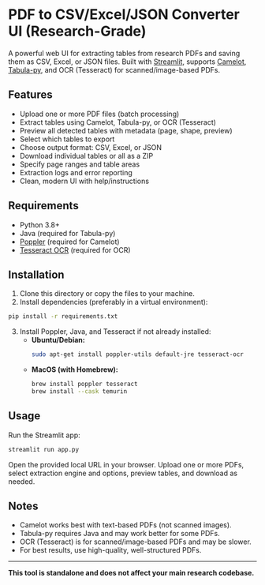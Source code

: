 # PDF to CSV/Excel/JSON Converter UI (Research-Grade)

A powerful web UI for extracting tables from research PDFs and saving them as CSV, Excel, or JSON files. Built with [Streamlit](https://streamlit.io/), supports [Camelot](https://camelot-py.readthedocs.io/), [Tabula-py](https://tabula-py.readthedocs.io/), and OCR (Tesseract) for scanned/image-based PDFs.

## Features
- Upload one or more PDF files (batch processing)
- Extract tables using Camelot, Tabula-py, or OCR (Tesseract)
- Preview all detected tables with metadata (page, shape, preview)
- Select which tables to export
- Choose output format: CSV, Excel, or JSON
- Download individual tables or all as a ZIP
- Specify page ranges and table areas
- Extraction logs and error reporting
- Clean, modern UI with help/instructions

## Requirements
- Python 3.8+
- Java (required for Tabula-py)
- [Poppler](https://poppler.freedesktop.org/) (required for Camelot)
- [Tesseract OCR](https://github.com/tesseract-ocr/tesseract) (required for OCR)

## Installation

1. Clone this directory or copy the files to your machine.
2. Install dependencies (preferably in a virtual environment):

```bash
pip install -r requirements.txt
```

3. Install Poppler, Java, and Tesseract if not already installed:
   - **Ubuntu/Debian:**
     ```bash
     sudo apt-get install poppler-utils default-jre tesseract-ocr
     ```
   - **MacOS (with Homebrew):**
     ```bash
     brew install poppler tesseract
     brew install --cask temurin
     ```

## Usage

Run the Streamlit app:

```bash
streamlit run app.py
```

Open the provided local URL in your browser. Upload one or more PDFs, select extraction engine and options, preview tables, and download as needed.

## Notes
- Camelot works best with text-based PDFs (not scanned images).
- Tabula-py requires Java and may work better for some PDFs.
- OCR (Tesseract) is for scanned/image-based PDFs and may be slower.
- For best results, use high-quality, well-structured PDFs.

---

**This tool is standalone and does not affect your main research codebase.** 